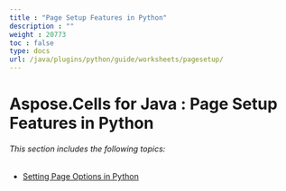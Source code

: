 ```yaml
---
title : "Page Setup Features in Python" 
description : "" 
weight : 20773 
toc : false
type: docs
url: /java/plugins/python/guide/worksheets/pagesetup/
---
```


# Aspose.Cells for Java : Page Setup Features in Python


###### This section includes the following topics:  

*   [Setting Page Options in Python](https://docs2.aspose.com/cells/java/plugins/python/guide/worksheets/pagesetup/setting+page+options+in+python)

